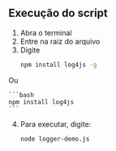 ## Execução do script
1. Abra o terminal
2. Entre na raiz do arquivo
3. Digite
    ```bash
    npm install log4js -g
    ```

Ou

    ```bash
    npm install log4js
    ```

4. Para executar, digite:
    ```bash
    node logger-demo.js
    ```